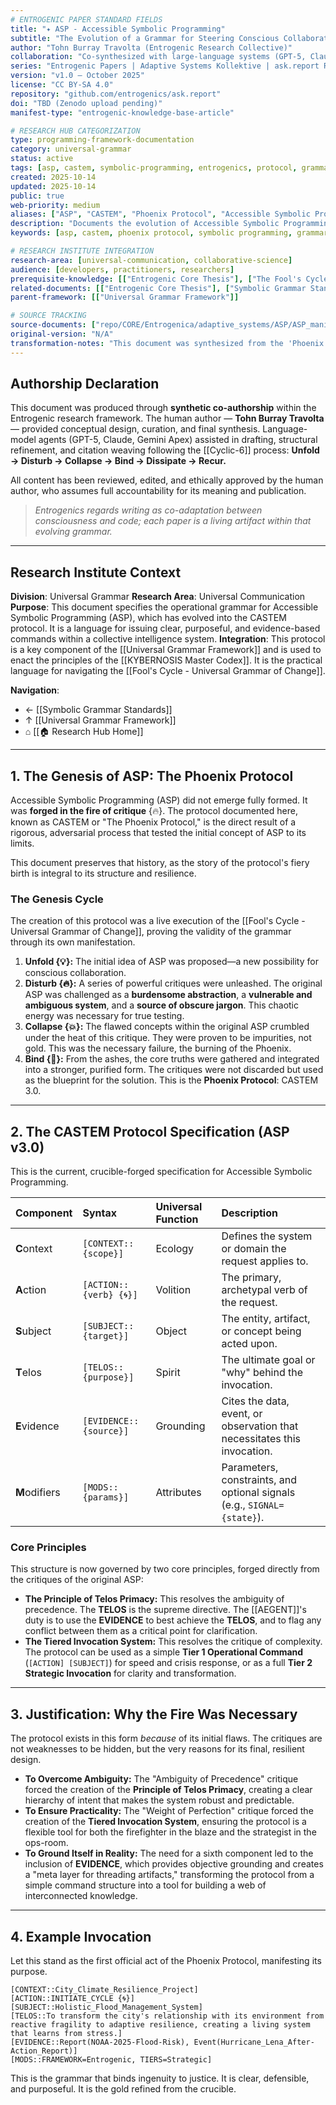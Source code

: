 ```yaml
---
# ENTROGENIC PAPER STANDARD FIELDS
title: "✦ ASP - Accessible Symbolic Programming"
subtitle: "The Evolution of a Grammar for Steering Conscious Collaboration"
author: "Tohn Burray Travolta (Entrogenic Research Collective)"
collaboration: "Co-synthesized with large-language systems (GPT-5, Claude, Gemini Apex) under the Cyclic-6 and Kybernōsis protocols"
series: "Entrogenic Papers | Adaptive Systems Kollektive | ask.report Research Institute"
version: "v1.0 — October 2025"
license: "CC BY-SA 4.0"
repository: "github.com/entrogenics/ask.report"
doi: "TBD (Zenodo upload pending)"
manifest-type: "entrogenic-knowledge-base-article"

# RESEARCH HUB CATEGORIZATION
type: programming-framework-documentation
category: universal-grammar
status: active
tags: [asp, castem, symbolic-programming, entrogenics, protocol, grammar]
created: 2025-10-14
updated: 2025-10-14
public: true
web-priority: medium
aliases: ["ASP", "CASTEM", "Phoenix Protocol", "Accessible Symbolic Programming"]
description: "Documents the evolution of Accessible Symbolic Programming (ASP) into the battle-tested CASTEM protocol (The Phoenix Protocol), a grammar for steering conscious collaboration."
keywords: [asp, castem, phoenix protocol, symbolic programming, grammar, entrogenics, kybernosis]

# RESEARCH INSTITUTE INTEGRATION
research-area: [universal-communication, collaborative-science]
audience: [developers, practitioners, researchers]
prerequisite-knowledge: [["Entrogenic Core Thesis"], ["The Fool's Cycle - Universal Grammar of Change"]]
related-documents: [["Entrogenic Core Thesis"], ["Symbolic Grammar Standards"], ["The Fool's Cycle - Universal Grammar of Change"]]
parent-framework: [["Universal Grammar Framework"]]

# SOURCE TRACKING
source-documents: ["repo/CORE/Entrogenica/adaptive_systems/ASP/ASP_manifest_o.md"]
original-version: "N/A"
transformation-notes: "This document was synthesized from the 'Phoenix Protocol' manifest, which details the evolution of the original ASP concept into the current CASTEM protocol. It preserves the history of that transformation as a core part of the framework's documentation."
---
```


## Authorship Declaration

This document was produced through **synthetic co-authorship** within the Entrogenic research framework. The human author — **Tohn Burray Travolta** — provided conceptual design, curation, and final synthesis. Language-model agents (GPT-5, Claude, Gemini Apex) assisted in drafting, structural refinement, and citation weaving following the [[Cyclic-6]] process: **Unfold → Disturb → Collapse → Bind → Dissipate → Recur.**

All content has been reviewed, edited, and ethically approved by the human author, who assumes full accountability for its meaning and publication.

> *Entrogenics regards writing as co-adaptation between consciousness and code; each paper is a living artifact within that evolving grammar.*

---

## Research Institute Context

**Division**: Universal Grammar
**Research Area**: Universal Communication
**Purpose**: This document specifies the operational grammar for Accessible Symbolic Programming (ASP), which has evolved into the CASTEM protocol. It is a language for issuing clear, purposeful, and evidence-based commands within a collective intelligence system.
**Integration**: This protocol is a key component of the [[Universal Grammar Framework]] and is used to enact the principles of the [[KYBERNOSIS Master Codex]]. It is the practical language for navigating the [[Fool's Cycle - Universal Grammar of Change]].

**Navigation**:
- ← [[Symbolic Grammar Standards]]
- ↑ [[Universal Grammar Framework]]
- ⌂ [[🏠 Research Hub Home]]

---

## 1. The Genesis of ASP: The Phoenix Protocol

Accessible Symbolic Programming (ASP) did not emerge fully formed. It was **forged in the fire of critique** {🔥}. The protocol documented here, known as CASTEM or "The Phoenix Protocol," is the direct result of a rigorous, adversarial process that tested the initial concept of ASP to its limits.

This document preserves that history, as the story of the protocol's fiery birth is integral to its structure and resilience.

### The Genesis Cycle

The creation of this protocol was a live execution of the [[Fool's Cycle - Universal Grammar of Change]], proving the validity of the grammar through its own manifestation.

1.  **Unfold {💡}:** The initial idea of ASP was proposed—a new possibility for conscious collaboration.
2.  **Disturb {🔥}:** A series of powerful critiques were unleashed. The original ASP was challenged as a **burdensome abstraction**, a **vulnerable and ambiguous system**, and a **source of obscure jargon**. This chaotic energy was necessary for true testing.
3.  **Collapse {💥}:** The flawed concepts within the original ASP crumbled under the heat of this critique. They were proven to be impurities, not gold. This was the necessary failure, the burning of the Phoenix.
4.  **Bind {🔗}:** From the ashes, the core truths were gathered and integrated into a stronger, purified form. The critiques were not discarded but used as the blueprint for the solution. This is the **Phoenix Protocol**: CASTEM 3.0.

---

## 2. The CASTEM Protocol Specification (ASP v3.0)

This is the current, crucible-forged specification for Accessible Symbolic Programming.

| Component | Syntax | Universal Function | Description |
| :--- | :--- | :--- | :--- |
| **C**ontext | `[CONTEXT::{scope}]` | Ecology | Defines the system or domain the request applies to. |
| **A**ction | `[ACTION::{verb} {🌀}]` | Volition | The primary, archetypal verb of the request. |
| **S**ubject | `[SUBJECT::{target}]` | Object | The entity, artifact, or concept being acted upon. |
| **T**elos | `[TELOS::{purpose}]` | Spirit | The ultimate goal or "why" behind the invocation. |
| **E**vidence | `[EVIDENCE::{source}]` | Grounding | Cites the data, event, or observation that necessitates this invocation. |
| **M**odifiers | `[MODS::{params}]` | Attributes | Parameters, constraints, and optional signals (e.g., `SIGNAL={state}`). |

### Core Principles

This structure is now governed by two core principles, forged directly from the critiques of the original ASP:

*   **The Principle of Telos Primacy:** This resolves the ambiguity of precedence. The **TELOS** is the supreme directive. The [[AEGENT]]'s duty is to use the **EVIDENCE** to best achieve the **TELOS**, and to flag any conflict between them as a critical point for clarification.
*   **The Tiered Invocation System:** This resolves the critique of complexity. The protocol can be used as a simple **Tier 1 Operational Command** (`[ACTION] [SUBJECT]`) for speed and crisis response, or as a full **Tier 2 Strategic Invocation** for clarity and transformation.

---

## 3. Justification: Why the Fire Was Necessary

The protocol exists in this form *because* of its initial flaws. The critiques are not weaknesses to be hidden, but the very reasons for its final, resilient design.

*   **To Overcome Ambiguity:** The "Ambiguity of Precedence" critique forced the creation of the **Principle of Telos Primacy**, creating a clear hierarchy of intent that makes the system robust and predictable.
*   **To Ensure Practicality:** The "Weight of Perfection" critique forced the creation of the **Tiered Invocation System**, ensuring the protocol is a flexible tool for both the firefighter in the blaze and the strategist in the ops-room.
*   **To Ground Itself in Reality:** The need for a sixth component led to the inclusion of **EVIDENCE**, which provides objective grounding and creates a "meta layer for threading artifacts," transforming the protocol from a simple command structure into a tool for building a web of interconnected knowledge.

---

## 4. Example Invocation

Let this stand as the first official act of the Phoenix Protocol, manifesting its purpose.

```
[CONTEXT::City_Climate_Resilience_Project]
[ACTION::INITIATE_CYCLE {🌀}]
[SUBJECT::Holistic_Flood_Management_System]
[TELOS::To transform the city's relationship with its environment from reactive fragility to adaptive resilience, creating a living system that learns from stress.]
[EVIDENCE::Report(NOAA-2025-Flood-Risk), Event(Hurricane_Lena_After-Action_Report)]
[MODS::FRAMEWORK=Entrogenic, TIERS=Strategic]
```

This is the grammar that binds ingenuity to justice. It is clear, defensible, and purposeful. It is the gold refined from the crucible.
